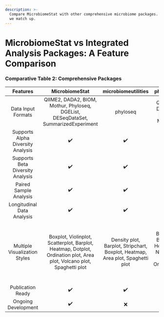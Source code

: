 ```yaml
---
description: >-
  Compare MicrobiomeStat with other comprehensive microbiome packages. See how
  we match up.
---
```


# MicrobiomeStat vs Integrated Analysis Packages: A Feature Comparison

### Comparative Table 2: Comprehensive Packages

|              Features             |                                                     MicrobiomeStat                                                    |                               microbiomeutilities                              |                         phyloseq                         |                microbiomemarker               |                                                                MicrobiomeAnalyst                                                               |                                             microbiomeeco                                             |                                                     EasyAmplicon                                                     |         STAMP        |                 qiime2                |                                            MicrobiotaProcess                                            |
| :-------------------------------: | :-------------------------------------------------------------------------------------------------------------------: | :----------------------------------------------------------------------------: | :------------------------------------------------------: | :-------------------------------------------: | :--------------------------------------------------------------------------------------------------------------------------------------------: | :---------------------------------------------------------------------------------------------------: | :------------------------------------------------------------------------------------------------------------------: | :------------------: | :-----------------------------------: | :-----------------------------------------------------------------------------------------------------: |
|         Data Input Formats        |                   QIIME2, DADA2, BIOM, Mothur, Phyloseq, DGEList, DESeqDataSet, SummarizedExperiment                  |                                    phyloseq                                    |                QIIME2, DADA2, BIOM, Mothur               |     QIIME2, DADA2, BIOM, Mothur, Phyloseq     |                                                             txt, .csv, biom, mothur                                                            |                                QIIME, QIIME2, HUMAnN, Kraken2, phyloseq                               |                                                 Paired fastq/fq files                                                |         .tsv         |              fastq, biom              | qiime2, dada2, MetaPhlAn, Returns MPSE object, Phyloseq, TreeSummarizedExperiment, SummarizedExperiment |
| Supports Alpha Diversity Analysis |                                                           ✔️                                                          |                                       ✔️                                       |                            ✔️                            |                       ✔️                      |                                                                       ✔️                                                                       |                                                   ✔️                                                  |                                                          ✔️                                                          |           ❌          |                   ✔️                  |                                                    ✔️                                                   |
|  Supports Beta Diversity Analysis |                                                           ✔️                                                          |                                       ✔️                                       |                            ✔️                            |                       ✔️                      |                                                                       ✔️                                                                       |                                                   ✔️                                                  |                                                          ✔️                                                          |           ❌          |                   ✔️                  |                                                    ✔️                                                   |
|       Paired Sample Analysis      |                                                           ✔️                                                          |                                       ✔️                                       |                             ❌                            |                       ❌                       |                                                                        ❌                                                                       |                                                   ❌                                                   |                                                           ❌                                                          |           ❌          |                   ✔️                  |                                                    ❌                                                    |
|     Longitudinal Data Analysis    |                                                           ✔️                                                          |                                       ✔️                                       |                             ❌                            |                       ❌                       |                                                                        ❌                                                                       |                                                   ❌                                                   |                                                           ❌                                                          |           ❌          |                   ✔️                  |                                                    ❌                                                    |
|   Multiple Visualization Styles   | Boxplot, Violinplot, Scatterplot, Barplot, Heatmap, Dotplot, Ordination plot, Area plot, Volcano plot, Spaghetti plot | Density plot, Barplot, Stripchart, Boxplot, Heatmap, Area plot, Spaghetti plot | Boxplot, Barplot, Heatmap, Network plot, Ordination plot | Boxplot, Heatmap, Dotplot, Barplot, Cladogram | Stacked bar/area plot, Interactive pie chart, Rarefaction curve, Phylogenetic tree, Heat tree, Boxplot, Heatmap, Network plot, Ordination plot | Barplot, Boxplot, Heatmap, Pie chart, Venn diagram, Ordination plot, Circular heatmap, Sankey diagram | Barplot, Cladogram, Phylogenetic tree, Heatmap, Sankey diagram, Venn diagram, Ordination plot, Volcano plot, Boxplot | Barplot, Scatterplot | Scatterplot, Ordination plot, Boxplot |                   Barplot, Boxplot, Heatmap, Ordination plot, Tree plot, Volcano plot                   |
|         Publication Ready         |                                                           ✔️                                                          |                                       ✔️                                       |                             ❌                            |                       ❌                       |                                                                       ✔️                                                                       |                                                   ❌                                                   |                                                           ❌                                                          |          ✔️          |                   ❌                   |                                                    ❌                                                    |
|        Ongoing Development        |                                                           ✔️                                                          |                                        ❌                                       |                            ✔️                            |                       ❌                       |                                                                       ✔️                                                                       |                                                   ✔️                                                  |                                                          ✔️                                                          |           ❌          |                   ✔️                  |                                                    ✔️                                                   |
